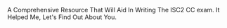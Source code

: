 A Comprehensive Resource That Will Aid In Writing The ISC2 CC exam. It Helped Me, Let's Find Out About You.
